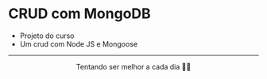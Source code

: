 # CRUD com MongoDB
* Projeto do curso
* Um crud com Node JS e Mongoose


___


<p align="center">Tentando ser melhor a cada dia  👨‍💻</p>